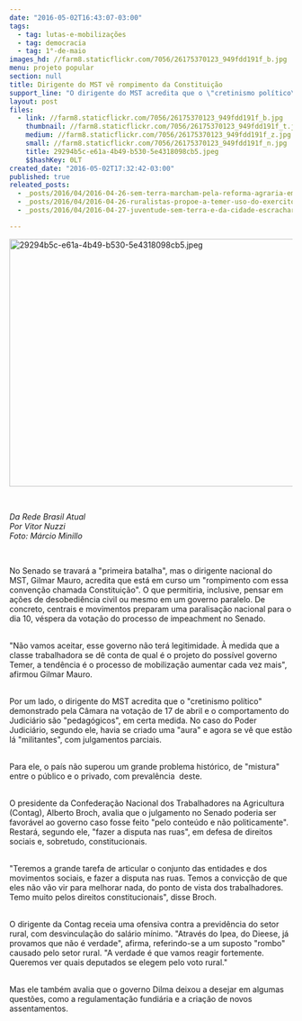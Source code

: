 ```yaml
---
date: "2016-05-02T16:43:07-03:00"
tags:
  - tag: lutas-e-mobilizações
  - tag: democracia
  - tag: 1°-de-maio
images_hd: //farm8.staticflickr.com/7056/26175370123_949fdd191f_b.jpg
menu: projeto popular
section: null
title: Dirigente do MST vê rompimento da Constituição
support_line: "O dirigente do MST acredita que o \"cretinismo político\" demonstrado pela Câmara na votação de 17 de abril e o comportamento do Judiciário são \"pedagógicos\", em certa medida."
layout: post
files:
  - link: //farm8.staticflickr.com/7056/26175370123_949fdd191f_b.jpg
    thumbnail: //farm8.staticflickr.com/7056/26175370123_949fdd191f_t.jpg
    medium: //farm8.staticflickr.com/7056/26175370123_949fdd191f_z.jpg
    small: //farm8.staticflickr.com/7056/26175370123_949fdd191f_n.jpg
    title: 29294b5c-e61a-4b49-b530-5e4318098cb5.jpeg
    $$hashKey: 0LT
created_date: "2016-05-02T17:32:42-03:00"
published: true
releated_posts:
  - _posts/2016/04/2016-04-26-sem-terra-marcham-pela-reforma-agraria-em-defesa-da-democracia-e-contra-o-golpe.md
  - _posts/2016/04/2016-04-26-ruralistas-propoe-a-temer-uso-do-exercito-em-casos-de-conflito-agrario.md
  - _posts/2016/04/2016-04-27-juventude-sem-terra-e-da-cidade-escracharam-os-inimigos-da-reforma-agraria-e-da-democracia.md

---
```

<p><img alt="29294b5c-e61a-4b49-b530-5e4318098cb5.jpeg" height="440" src="//farm8.staticflickr.com/7056/26175370123_949fdd191f_b.jpg" width="700" /></p>

<p>&nbsp;</p>

<p><em>Da Rede Brasil Atual<br />
Por Vitor Nuzzi<br />
Foto: M&aacute;rcio Minillo</em></p>

<p>&nbsp;</p>

<p>No Senado se travar&aacute; a &quot;primeira batalha&quot;, mas o dirigente nacional do MST, Gilmar Mauro, acredita que est&aacute; em curso um &quot;rompimento com essa conven&ccedil;&atilde;o chamada Constitui&ccedil;&atilde;o&quot;. O que permitiria, inclusive, pensar em a&ccedil;&otilde;es de desobedi&ecirc;ncia civil ou mesmo em um governo paralelo. De concreto, centrais e movimentos preparam uma paralisa&ccedil;&atilde;o nacional para o dia 10, v&eacute;spera da vota&ccedil;&atilde;o do processo de impeachment no Senado.</p>

<p><br />
&quot;N&atilde;o vamos aceitar, esse governo n&atilde;o ter&aacute; legitimidade. &Agrave; medida que a classe trabalhadora se d&ecirc; conta de qual &eacute; o projeto do poss&iacute;vel governo Temer, a tend&ecirc;ncia &eacute; o processo de mobiliza&ccedil;&atilde;o aumentar cada vez mais&quot;, afirmou Gilmar Mauro.</p>

<p><br />
Por um lado, o dirigente do MST acredita que o &quot;cretinismo pol&iacute;tico&quot; demonstrado pela C&acirc;mara na vota&ccedil;&atilde;o de 17 de abril e o comportamento do Judici&aacute;rio s&atilde;o &quot;pedag&oacute;gicos&quot;, em certa medida. No caso do Poder Judici&aacute;rio, segundo ele, havia se criado uma &quot;aura&quot; e agora se v&ecirc; que est&atilde;o l&aacute; &quot;militantes&quot;, com julgamentos parciais.</p>

<p><br />
Para ele, o pa&iacute;s n&atilde;o superou um grande problema hist&oacute;rico, de &quot;mistura&quot; entre o p&uacute;blico e o privado, com preval&ecirc;ncia&nbsp; deste.</p>

<p><br />
O presidente da Confedera&ccedil;&atilde;o Nacional dos Trabalhadores na Agricultura (Contag), Alberto Broch, avalia que o julgamento no Senado poderia ser favor&aacute;vel ao governo caso fosse feito &quot;pelo conte&uacute;do e n&atilde;o politicamente&quot;. Restar&aacute;, segundo ele, &quot;fazer a disputa nas ruas&quot;, em defesa de direitos sociais e, sobretudo, constitucionais.</p>

<p><br />
&quot;Teremos a grande tarefa de articular o conjunto das entidades e dos movimentos sociais, e fazer a disputa nas ruas. Temos a convic&ccedil;&atilde;o de que eles n&atilde;o v&atilde;o vir para melhorar nada, do ponto de vista dos trabalhadores. Temo muito pelos direitos constitucionais&quot;, disse Broch.</p>

<p><br />
O dirigente da Contag receia uma ofensiva contra a previd&ecirc;ncia do setor rural, com desvincula&ccedil;&atilde;o do sal&aacute;rio m&iacute;nimo. &quot;Atrav&eacute;s do Ipea, do Dieese, j&aacute; provamos que n&atilde;o &eacute; verdade&quot;, afirma, referindo-se a um suposto &quot;rombo&quot; causado pelo setor rural. &quot;A verdade &eacute; que vamos reagir fortemente. Queremos ver quais deputados se elegem pelo voto rural.&quot;</p>

<p><br />
Mas ele tamb&eacute;m avalia que o governo Dilma deixou a desejar em algumas quest&otilde;es, como a regulamenta&ccedil;&atilde;o fundi&aacute;ria e a cria&ccedil;&atilde;o de novos assentamentos.</p>
